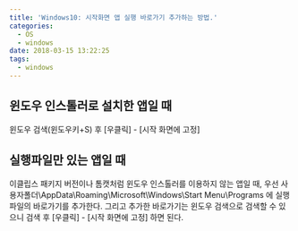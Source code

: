 ```yaml
---
title: 'Windows10: 시작화면 앱 실행 바로가기 추가하는 방법.'
categories:
  - OS
  - windows
date: 2018-03-15 13:22:25
tags:
  - windows
---
```


## 윈도우 인스톨러로 설치한 앱일 때
윈도우 검색(윈도우키+S) 후 [우클릭] - [시작 화면에 고정]

## 실행파일만 있는 앱일 때
이클립스 패키지 버전이나 톰캣처럼 윈도우 인스톨러를 이용하지 않는 앱일 때,
우선 사용자폴더\AppData\Roaming\Microsoft\Windows\Start Menu\Programs 에 실행파일의 바로가기를 추가한다. 그리고 추가한 바로가기는 윈도우 검색으로 검색할 수 있으니 검색 후 [우클릭] - [시작 화면에 고정] 하면 된다.
